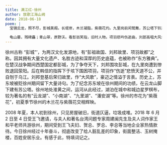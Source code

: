 ```yaml
---
title: 满江红·徐州
author: 放歌江海山阙
date: 2018-06-18
poem: |
  宝镜云龙，照不尽，彭城美阁。长堤岸，木兰凝脂，紫薇花灼。九里岗前闲鹭舞，苏公塔下铃声落。越十年，玉树掩琼楼，脏乱没。

  龟山墓，残碑矗；青山翠，原野沃。看彭翁笑指，旧时人物。项羽悲吟伤逝曲，刘郎高唱大风乐。是民心，翻卷世兴衰，青史错。
---
```


徐州古称 “彭城”’，为两汉文化发源地，有“彭祖故国、刘邦故里、项羽故都”之称。因其拥有大量文化遗产、名胜古迹和深厚的历史底蕴，也被称作“东方雅典”。在楚汉战争期间西楚国定都彭城，为了争夺天下，刘邦围攻彭城，在九里岗遭到惨败退回荥阳。后在韩信的指挥下于垓下围困项羽，项羽作“伤逝”悲愤天道不公，并自刎于乌江。刘邦登基后荣归故里，作“大风歌”，豪迈之情溢于言表。历史上，苏东坡被贬徐州期间留下大量诗句。为了纪念苏东坡在徐州期间的功绩，在云龙山脚下建有苏公塔。徐州地处淮黄之间，运河从此经过，湖泊在城中和城边星罗棋布，较为著名的有“云龙湖”、“小南湖”、“九里湖”、“潘安湖”等。徐州的市花为“紫薇花”，初夏季节徐州的木兰花与紫薇花交相辉映。

2008 年夏，本人初到徐州，只见房屋破旧，街道仄逼，垃圾成堆。2018 年 6 月 2 日至 4 日受王飞邀请，与夫人和著名台湾问题专家周建闽先生及夫人词作家王和平老师共游徐州，期间受到王飞夫妇、贺总、罗总、李总等当地企业家热情款待。今日徐州经过十年奋斗，彻底改变了给人脏乱差的印象，街面整洁、玉树掩楼，百姓安居乐业。有感于此，特填词记之。
